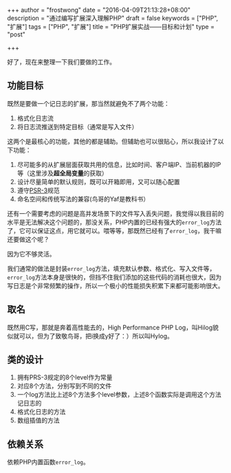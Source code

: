 +++
author = "frostwong"
date = "2016-04-09T21:13:28+08:00"
description = "通过编写扩展深入理解PHP"
draft = false
keywords = ["PHP", "扩展"]
tags = ["PHP", "扩展"]
title = "PHP扩展实战——目标和计划"
type = "post"

+++

好了，现在来整理一下我们要做的工作。

## 功能目标

既然是要做一个记日志的扩展，那当然就避免不了两个功能：

1. 格式化日志流
2. 将日志流推送到特定目标（通常是写入文件）

这两个是最核心的功能，其他的都是辅助。但辅助也可以很贴心，所以我设计了以下功能：

1. 尽可能多的从扩展层面获取共用的信息，比如时间、客户端IP、当前机器的IP等（这里涉及**超全局变量**的获取）
2. 设计尽量简单的默认规则，既可以开箱即用，又可以随心配置
3. 遵守[PSR-3](http://www.php-fig.org/psr/psr-3/)规范
4. 命名空间和传统写法的兼容(鸟哥的Yaf是教科书）

还有一个需要考虑的问题是高并发场景下的文件写入丢失问题，我觉得以我目前的水平是无法解决这个问题的，那没关系，PHP内置的已经有强大的`error_log`方法了，它可以保证这点，用它就可以。喂等等，那既然已经有了`error_log`，我干嘛还要做这个呢？

因为它不够灵活。

我们通常的做法是封装`error_log`方法，填充默认参数、格式化、写入文件等，`error_log`方法本身是很快的，但挡不住我们添加的这些代码的消耗也很大，因为写日志是个非常频繁的操作，所以一个极小的性能损失积累下来都可能影响很大。

## 取名

既然用C写，那就是奔着高性能去的，High Performance PHP Log，叫Hilog貌似就可以，但为了致敬鸟哥，把i换成y好了：）所以叫Hylog。

## 类的设计

1. 拥有PRS-3规定的8个level作为常量
2. 对应8个方法，分别写到不同的文件
3. 一个log方法比上述8个方法多个level参数，上述8个函数实际是调用这个方法记日志的
4. 格式化日志的方法
5. 数组插值的方法

## 依赖关系

依赖PHP内置函数`error_log`。

